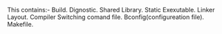 This contains:-
Build.
Dignostic.
Shared Library.
Static Exexutable.
Linker Layout.
Compiler Switching comand file.
Bconfig(configureation file).
Makefile.


